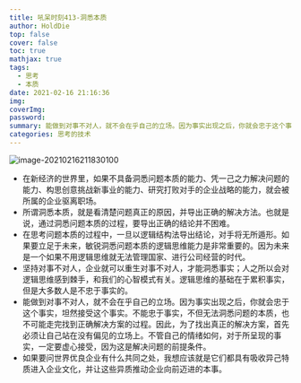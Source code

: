 ```yaml
---
title: 吼呆时刻413-洞悉本质
author: HoldDie
top: false
cover: false
toc: true
mathjax: true
tags:
  - 思考
  - 本质
date: 2021-02-16 21:16:36
img:
coverImg:
password:
summary: 能做到对事不对人，就不会在乎自己的立场。因为事实出现之后，你就会忠于这个事实，坦然接受这个事实。
categories: 思考的技术
---
```


![image-20210216211830100](https://cdn.jsdelivr.net/gh/HoldDie/img1/20210216211830.png)

- 在新经济的世界里，如果不具备洞悉问题本质的能力、凭一己之力解决问题的能力、构思创意挑战新事业的能力、研究打败对手的企业战略的能力，就会被所属的企业驱离职场。
- 所谓洞悉本质，就是看清楚问题真正的原因，并导出正确的解决方法。也就是说，通过洞悉问题本质的过程，要导出正确的结论并不困难。
- 在思考问题本质的过程中，一旦以逻辑结构法导出结论，对手将无所遁形。如果要立足于未来，敏锐洞悉问题本质的逻辑思维能力是非常重要的。因为未来是一个如果不用逻辑思维就无法管理国家、进行公司经营的时代。
- 坚持对事不对人，企业就可以重生对事不对人，才能洞悉事实；人之所以会对逻辑思维感到棘手，和我们的心智模式有关。逻辑思维的基础在于累积事实，但是大多数人是不忠于事实的。
- 能做到对事不对人，就不会在乎自己的立场。因为事实出现之后，你就会忠于这个事实，坦然接受这个事实。不能忠于事实，不但无法洞悉问题的本质，也不可能走完找到正确解决方案的过程。因此，为了找出真正的解决方案，首先必须让自己站在没有偏见的立场上。不管自己的情绪如何，对于所呈现的事实，一定要虚心接受，因为这是解决问题的前提条件。
- 如果要问世界优良企业有什么共同之处，我想应该就是它们都具有吸收异己特质进入企业文化，并让这些异质推动企业向前迈进的本事。